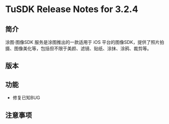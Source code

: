 # TuSDK Release Notes for 3.2.4

## 简介

涂图·图像SDK 服务是涂图推出的一款适用于 iOS 平台的图像SDK，提供了照片拍摄、图像美化等，包括但不限于美颜、滤镜、贴纸、涂抹、涂鸦、裁剪等。

## 版本



## 功能

* 修复已知BUG

## 注意事项

